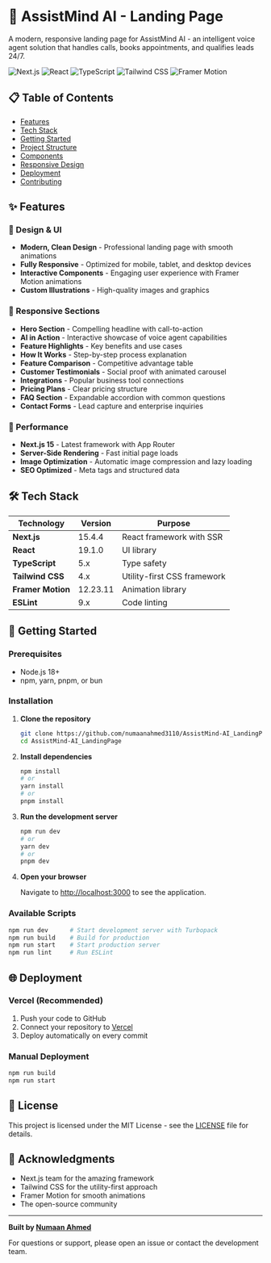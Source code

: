 # 🤖 AssistMind AI - Landing Page

A modern, responsive landing page for AssistMind AI - an intelligent voice agent solution that handles calls, books appointments, and qualifies leads 24/7.

![Next.js](https://img.shields.io/badge/Next.js-15.4.4-black)
![React](https://img.shields.io/badge/React-19.1.0-blue)
![TypeScript](https://img.shields.io/badge/TypeScript-5-blue)
![Tailwind CSS](https://img.shields.io/badge/Tailwind_CSS-4-38B2AC)
![Framer Motion](https://img.shields.io/badge/Framer_Motion-12.23.11-purple)

## 📋 Table of Contents

- [Features](#features)
- [Tech Stack](#tech-stack)
- [Getting Started](#getting-started)
- [Project Structure](#project-structure)
- [Components](#components)
- [Responsive Design](#responsive-design)
- [Deployment](#deployment)
- [Contributing](#contributing)

## ✨ Features

### 🎨 Design & UI

- **Modern, Clean Design** - Professional landing page with smooth animations
- **Fully Responsive** - Optimized for mobile, tablet, and desktop devices
- **Interactive Components** - Engaging user experience with Framer Motion animations
- **Custom Illustrations** - High-quality images and graphics

### 📱 Responsive Sections

- **Hero Section** - Compelling headline with call-to-action
- **AI in Action** - Interactive showcase of voice agent capabilities
- **Feature Highlights** - Key benefits and use cases
- **How It Works** - Step-by-step process explanation
- **Feature Comparison** - Competitive advantage table
- **Customer Testimonials** - Social proof with animated carousel
- **Integrations** - Popular business tool connections
- **Pricing Plans** - Clear pricing structure
- **FAQ Section** - Expandable accordion with common questions
- **Contact Forms** - Lead capture and enterprise inquiries

### 🚀 Performance

- **Next.js 15** - Latest framework with App Router
- **Server-Side Rendering** - Fast initial page loads
- **Image Optimization** - Automatic image compression and lazy loading
- **SEO Optimized** - Meta tags and structured data

## 🛠 Tech Stack

| Technology        | Version  | Purpose                     |
| ----------------- | -------- | --------------------------- |
| **Next.js**       | 15.4.4   | React framework with SSR    |
| **React**         | 19.1.0   | UI library                  |
| **TypeScript**    | 5.x      | Type safety                 |
| **Tailwind CSS**  | 4.x      | Utility-first CSS framework |
| **Framer Motion** | 12.23.11 | Animation library           |
| **ESLint**        | 9.x      | Code linting                |

## 🚀 Getting Started

### Prerequisites

- Node.js 18+
- npm, yarn, pnpm, or bun

### Installation

1. **Clone the repository**

   ```bash
   git clone https://github.com/numaanahmed3110/AssistMind-AI_LandingPage.git
   cd AssistMind-AI_LandingPage
   ```

2. **Install dependencies**

   ```bash
   npm install
   # or
   yarn install
   # or
   pnpm install
   ```

3. **Run the development server**

   ```bash
   npm run dev
   # or
   yarn dev
   # or
   pnpm dev
   ```

4. **Open your browser**

   Navigate to [http://localhost:3000](http://localhost:3000) to see the application.

### Available Scripts

```bash
npm run dev      # Start development server with Turbopack
npm run build    # Build for production
npm run start    # Start production server
npm run lint     # Run ESLint
```

## 🌐 Deployment

### Vercel (Recommended)

1. Push your code to GitHub
2. Connect your repository to [Vercel](https://vercel.com)
3. Deploy automatically on every commit

### Manual Deployment

```bash
npm run build
npm run start
```

## 📄 License

This project is licensed under the MIT License - see the [LICENSE](LICENSE) file for details.

## 🙏 Acknowledgments

- Next.js team for the amazing framework
- Tailwind CSS for the utility-first approach
- Framer Motion for smooth animations
- The open-source community

---

**Built by [Numaan Ahmed](https://github.com/numaanahmed3110)**

For questions or support, please open an issue or contact the development team.


